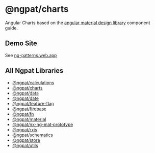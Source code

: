 # @ngpat/charts

Angular Charts based on the [angular material design library](https://material.angular.io/components/categories) component guide. 

## Demo Site

See [ng-patterns.web.app](https://ng-patterns.web.app/)

## All Ngpat Libraries

- [@ngpat/calculations](https://ngpat-docs-calculations.web.app/index.html)
- [@ngpat/charts](https://ngpat-docs-charts.web.app/index.html)
- [@ngpat/data](https://ngpat-docs-data.web.app/index.html)
- [@ngpat/date](https://ngpat-docs-date.web.app/index.html)
- [@ngpat/feature-flag](https://ngpat-docs-feature-flag.web.app/index.html)
- [@ngpat/firebase](https://ngpat-docs-firebase.web.app/index.html)
- [@ngpat/fn](https://ngpat-docs-fn.web.app/index.html)
- [@ngpat/material](https://ngpat-docs-material.web.app/index.html)
- [@ngpat/nx-ng-mat-prototype](https://ngpat-docs-nx-ng-mat-prototype.web.app/index.html)
- [@ngpat/rxjs](https://ngpat-docs-rxjs.web.app/index.html)
- [@ngpat/schematics](https://ngpat-docs-schematics.web.app/index.html)
- [@ngpat/store](https://ngpat-docs-store.web.app/index.html)
- [@ngpat/utils](https://ngpat-docs-utils.web.app/index.html)
